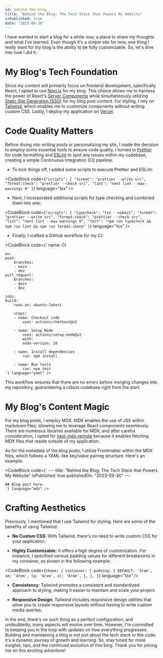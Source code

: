 ```yaml
---
id: behind-the-blog
title: "Behind the Blog: The Tech Stack that Powers My Website"
isPublished: true
date: "2023-08-30"
---
```


I have wanted to start a blog for a while now, a place to share my thoughts and what I've learned. Even though it's a simple site for now, one thing I really want for my blog is the ability to be fully customizable. So, let's dive into how I did it:

# My Blog's Tech Foundation

Since my content will primarily focus on frontend development, specifically React, I opted to use [Next.js](https://nextjs.org/) for my blog. This choice allows me to harness the power of React's [Server Components](https://nextjs.org/docs/app/building-your-application/rendering/server-components) while simultaneously utilizing [Static Site Generation (SSG)](https://nextjs.org/docs/pages/building-your-application/rendering/static-site-generation) for my blog post content. For styling, I rely on [Tailwind](https://tailwindcss.com/), which enables me to customize components without writing custom CSS. Lastly, I deploy my application on [Vercel](https://vercel.com/).

# Code Quality Matters

Before diving into writing posts or personalizing my site, I made the decision to employ some essential tools to ensure code quality. I turned to [Prettier](https://prettier.io/) for code formatting and [ESLint](https://eslint.org/) to spot any issues within my codebase, creating a simple Continuous Integration (CI) pipeline.

- To kick things off, I added some scripts to execute Prettier and ESLint:

<CodeBlock code={`
     "scripts": {
        "format": "prettier --write src",
        "format:check": "prettier --check src",
        "lint": "next lint --max-warnings 0"
    }
    `} language="tsx" />

- Next, I incorporated additional scripts for type checking and combined them into one:

<CodeBlock code={`
      "scripts": {
        "typecheck": "tsc --noEmit",
        "format": "prettier --write src",
        "format:check": "prettier --check src",
        "lint": "next lint --max-warnings 0",
        "test": "npm run typecheck && npm run lint && npm run format:check"
    }
    `} language="tsx" />

- Finally, I crafted a GitHub workflow for my CI:

<CodeBlock code={`
    name: CI

    on:
    push:
        branches:
        - main
        - dev
    pull_request:
        branches:
        - main
        - dev

    jobs:
    build:
        runs-on: ubuntu-latest

        steps:
        - name: Checkout code
            uses: actions/checkout@v2

        - name: Setup Node
            uses: actions/setup-node@v2
            with:
            node-version: 18

        - name: Install dependencies
            run: npm install

        - name: Run tests
            run: npm test
    `} language="yaml" />

This workflow ensures that there are no errors before merging changes into my repository, guaranteeing a robust codebase right from the start.

# My Blog's Content Magic

For my blog posts, I employ MDX. MDX enables the use of JSX within markdown files, allowing me to leverage React components seamlessly. There are numerous libraries available for MDX, and after careful consideration, I opted for [next-mdx-remote](https://github.com/hashicorp/next-mdx-remote) because it enables fetching MDX files that reside outside of my application.

As for the metadata of the blog posts, I utilize Frontmatter within the MDX files, which follows a YAML-like key/value pairing structure. Here's an example:

<CodeBlock code={`
    ---
    title: "Behind the Blog: The Tech Stack that Powers My Website"
    isPublished: true
    publishedOn: "2023-09-30"
    ---

    ## Blog post here.
    `} language="mdx" />

# Crafting Aesthetics

Previously, I mentioned that I use Tailwind for styling. Here are some of the benefits of using Tailwind:

- **No Custom CSS:** With Tailwind, there's no need to write custom CSS for your application.

- **Highly Customizable:** It offers a high degree of customization. For instance, I specified various padding values for different breakpoints in my container, as shown in the following example:

<CodeBlock code={`
      theme: {
      container: {
        padding: {
          DEFAULT: '3rem',
          sm: '4rem',
          lg: '6rem',
          xl: '8rem',
        },
      },
    }
    `} language="tsx" />

- **Consistency:** Tailwind promotes a consistent and standardized approach to styling, making it easier to maintain and scale your project.

- **Responsive Design:** Tailwind includes responsive design utilities that allow you to create responsive layouts without having to write custom media queries.

In the end, there's no such thing as a perfect configuration, and undoubtedly, many aspects will evolve over time. However, I'm committed to keeping you in the loop with updates on how everything progresses. Building and maintaining a blog is not just about the tech stack or the code; it's a dynamic journey of growth and learning. So, stay tuned for more insights, tips, and the continued evolution of this blog. Thank you for joining me on this exciting adventure!

